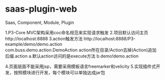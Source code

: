 saas-plugin-web
===============

Saas, Component, Module, Plugin


1.P3-Core MVC架构采用coc命名规范来实现请求触发
2.项目默认访问主页
  http://localhost:8888
3.action触发方法
  http://localhost:8888/P3-example/demo/demo.action  
   com.buss.demo.action.DemoAction
   action所在目录/Action去掉(Action)追加后缀.action
      a.默认action访问的是execute方法
      b.demo!demo.action
      
4.页面层面不能采用jsp，需要采用模板语言freemarker和velicity
5.实现插件式开发，按照模块进行开发，每个模块可以单独达成jar包
